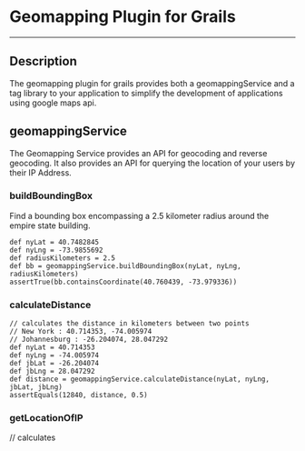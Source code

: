 Geomapping Plugin for Grails
============================
***
Description
-----------

The geomapping plugin for grails provides both a geomappingService and a tag library to your application to simplify the development of applications using google maps api.

geomappingService
-----------------
The Geomapping Service provides an API for geocoding and reverse geocoding.  It also provides an API for querying the location of your users by their IP Address.

### buildBoundingBox
Find a bounding box encompassing a 2.5 kilometer radius around the empire state building.

    def nyLat = 40.7482845
    def nyLng = -73.9855692
    def radiusKilometers = 2.5
    def bb = geomappingService.buildBoundingBox(nyLat, nyLng, radiusKilometers)
    assertTrue(bb.containsCoordinate(40.760439, -73.979336))

### calculateDistance
    // calculates the distance in kilometers between two points
    // New York : 40.714353, -74.005974
    // Johannesburg : -26.204074, 28.047292
    def nyLat = 40.714353
    def nyLng = -74.005974
    def jbLat = -26.204074
    def jbLng = 28.047292
    def distance = geomappingService.calculateDistance(nyLat, nyLng, jbLat, jbLng)
    assertEquals(12840, distance, 0.5)

### getLocationOfIP
   // calculates